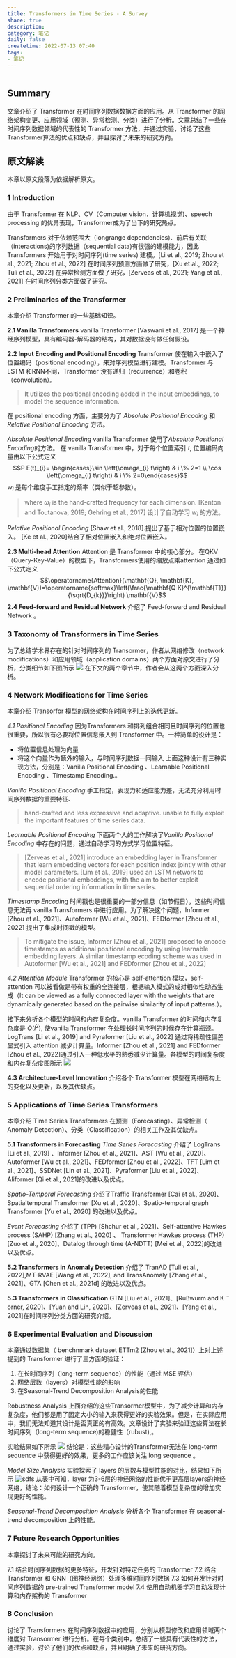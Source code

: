 ```yaml
---
title: Transformers in Time Series - A Survey 
share: true
description:  
category: 笔记 
daily: false
createtime: 2022-07-13 07:40
tags:
- 笔记
---
```

```toc
```
## Summary

文章介绍了 Transformer 在时间序列数据数据方面的应用。从 Transformer 的网络架构变更、应用领域（预测、异常检测、分类）进行了分析。文章总结了一些在时间序列数据领域的代表性的 Transformer 方法，并通过实验，讨论了这些Transformer算法的优点和缺点，并且探讨了未来的研究方向。
 
## 原文解读
本章以原文段落为依据解析原文。

 ### 1  Introduction
由于 Transformer 在 NLP、CV（Computer vision，计算机视觉)、speech processing 的优异表现，Transformer成为了当下的研究热点。

Transformers 对于依赖范围大（longrange dependencies)、前后有关联（interactions)的序列数据（sequential data)有很强的建模能力，因此 Transformers 开始用于对时间序列(time series) 建模。[Li et al., 2019; Zhou et al., 2021; Zhou et al., 2022] 在时间序列预测方面做了研究，[Xu et al., 2022; Tuli et al., 2022] 在异常检测方面做了研究，[Zerveas et al., 2021; Yang et al., 2021] 在时间序列分类方面做了研究。

### 2 Preliminaries of the Transformer
本章介绍 Transformer 的一些基础知识。

**2.1 Vanilla Transformers** 
vanilla Transformer [Vaswani et al., 2017]  是一个神经序列模型，具有编码器-解码器的结构，其对数据没有做任何假设。

**2.2 Input Encoding and Positional Encoding** 
Transformer 使在输入中嵌入了位置编码（positional encoding），来对序列模型进行建模。Transformer 与 LSTM 和RNN不同，Transformer 没有递归（recurrence）和卷积（convolution）。
> It utilizes the positional encoding added in the input embeddings, to model the sequence information.

在 positional encoding 方面，主要分为了 *Absolute Positional Encoding* 和 *Relative Positional Encoding* 方法。

*Absolute Positional Encoding*
vanilla Transformer  使用了*Absolute Positional Encoding*的方法。 在  vanilla Transformer 中，对于每个位置索引 $t$,  位置编码向量由以下公式定义  $$P E(t)_{i}= \begin{cases}\sin \left(\omega_{i} t\right) & i \% 2=1 \\ \cos \left(\omega_{i} t\right) & i \% 2=0\end{cases}$$
$w_i$ 是每个维度手工指定的频率（类似于超参数）。
> where $ω_i$ is the hand-crafted frequency for each dimension. [Kenton and Toutanova, 2019; Gehring et al., 2017] 设计了自动学习 $w_i$ 的方法。


*Relative Positional Encoding*
[Shaw et al., 2018].提出了基于相对位置的位置嵌入。
[Ke et al., 2020]结合了相对位置嵌入和绝对位置嵌入。

**2.3 Multi-head Attention**
Attention 是 Transformer 中的核心部分。 在QKV（Query-Key-Value）的模型下，Transformers使用的缩放点乘attention 通过如下公式定义 $$\operatorname{Attention}(\mathbf{Q}, \mathbf{K}, \mathbf{V})=\operatorname{softmax}\left(\frac{\mathbf{Q K}^{\mathbf{T}}}{\sqrt{D_{k}}}\right) \mathbf{V}$$
**2.4 Feed-forward and Residual Network**
介绍了 Feed-forward and Residual Network 。


### 3 Taxonomy of Transformers in Time Series
为了总结学术界存在的针对时间序列的 Transormer，作者从网络修改（network modifications）和应用领域（application domains）两个方面对原文进行了分析，分类细节如下图所示
![](static/attachment/Pasted%20image%2020220713084230.png%5D)
在下文的两个章节中，作者会从这两个方面深入分析。

### 4 Network Modifications for Time Series
本章介绍 Transorfor 模型的网络架构在时间序列上的迭代更新。

*4.1 Positional Encoding*
因为Transformers 和排列组合相同且时间序列的位置也很重要，所以很有必要将位置信息嵌入到 Transformer 中。一种简单的设计是：
- 将位置信息处理为向量
- 将这个向量作为额外的输入，与时间序列数据一同输入
上面这种设计有三种实现方法，分别是：Vanilla Positional Encoding 、Learnable Positional Encoding 、Timestamp Encoding.。

*Vanilla Positional Encoding*
手工指定，表现力和适应能力差，无法充分利用时间序列数据的重要特征、
> hand-crafted and less expressive and adaptive. unable to fully exploit the important features of time series data.

*Learnable Positional Encoding*
下面两个人的工作解决了*Vanilla Positional Encoding* 中存在的问题，通过自动学习的方式学习位置特征。
>[Zerveas et al., 2021] introduce an embedding layer in Transformer that learn embedding vectors for each position index jointly with other model parameters. [Lim et al., 2019] used an LSTM network to encode positional embeddings, with the aim to better exploit sequential ordering information in time series.

*Timestamp Encoding*
时间戳也是很重要的一部分信息（如节假日），这些时间信息无法再 vanilla Transformers 中进行应用。为了解决这个问题，Informer [Zhou et al., 2021]、Autoformer [Wu et al., 2021]、FEDformer [Zhou et al., 2022] 提出了集成时间戳的模型。

> To mitigate the issue, Informer [Zhou et al., 2021] proposed to encode timestamps as additional positional encoding by using learnable embedding layers. A similar timestamp ecoding scheme was used in Autoformer [Wu et al., 2021] and FEDformer [Zhou et al., 2022]

*4.2 Attention Module*
Transformer 的核心是 self-attention 模块，self-attention 可以被看做是带有权重的全连接层，根据输入模式的成对相似性动态生成（It can be viewed as a fully connected layer with the weights that are dynamically generated based on the pairwise similarity of input patterns.）。

接下来分析各个模型的时间和内存复杂度。vanilla Transformer 的时间和内存复杂度是 $O(l^2)$,  使vanilla Transformer 在处理长时间序列的时候存在计算瓶颈。LogTrans [Li et al., 2019] and Pyraformer [Liu et al., 2022] 通过将稀疏性偏差显式引入 attention 减少计算量。Informer [Zhou et al., 2021] and FEDformer [Zhou et al., 2022]通过引入一种低水平的熟悉减少计算量。各模型的时间复杂度和内存复杂度图所示
![](static/attachment/Pasted%20image%2020220713091535.png%5D)

**4.3 Architecture-Level Innovation**
介绍各个 Transformer 模型在网络结构上的变化以及更新，以及其优缺点。

### 5 Applications of Time Series Transformers
本章介绍 Time Series Transformers  在预测（Forecasting）、异常检测（ Anomaly Detection）、分类（Classification）的相关工作及其优缺点。

**5.1 Transformers in Forecasting**
*Time Series Forecasting*
介绍了 LogTrans [Li et al., 2019] 、Informer [Zhou et al., 2021]、AST [Wu et al., 2020]、Autoformer [Wu et al., 2021]、FEDformer [Zhou et al., 2022]、TFT [Lim et al., 2021]、SSDNet [Lin et al., 2021]、Pyraformer [Liu et al., 2022]、Aliformer [Qi et al., 2021]的改进以及优点。

*Spatio-Temporal Forecasting*
介绍了Traffic Transformer [Cai et al., 2020]、Spatialtemporal Transformer [Xu et al., 2020]、Spatio-temporal graph Transformer [Yu et al., 2020] 的改进以及优点。 

*Event Forecasting*
介绍了 (TPP) [Shchur et al., 2021]、Self-attentive Hawkes process (SAHP) [Zhang et al., 2020] 、 Transformer Hawkes process (THP) [Zuo et al., 2020]、Datalog through time (A-NDTT) [Mei et al., 2022]的改进以及优点。 


**5.2 Transformers in Anomaly Detection**
介绍了 TranAD [Tuli et al., 2022],MT-RVAE [Wang et al., 2022], and TransAnomaly [Zhang et al., 2021]、GTA [Chen et al., 2021d] 的改进以及优点。 

**5.3 Transformers in Classification**
GTN [Liu et al., 2021]、[Rußwurm and K ̈ orner, 2020]、[Yuan and Lin, 2020]、[Zerveas et al., 2021]、[Yang et al., 2021]在时间序列分类方面的研究介绍。

### 6 Experimental Evaluation and Discussion
本章通过数据集（ benchnmark dataset ETTm2 [Zhou et al., 2021]）上对上述提到的 Transformer 进行了三方面的验证：
1. 在长时间序列（long-term sequence）的性能（通过 MSE 评估）
2. 网络层数（layers）对模型性能的影响
3. 在Seasonal-Trend Decomposition Analysis的性能

Robustness Analysis
上面介绍的这些Transormer模型中，为了减少计算和内存复杂度，他们都是用了固定大小的输入来获得更好的实验效果。但是，在实际应用中，我们无法知道其设计是否真正的有高效。文章设计了实验来验证这些算法在长时间序列（long-term sequence)的稳健性（rubust),。

实验结果如下所示
![](static/attachment/Pasted%20image%2020220713093128.png%5D)
结论是：这些精心设计的Transformer无法在 long-term sequence 中获得更好的效果，更多的工作应该关注 long sequence 。

*Model Size Analysis*
实验探索了 layers 的层数与模型性能的对比，结果如下所示
![sdfs](../../static/attachment/Pasted%20image%2020220713094330.png%5D)
从表中可知，layer 为3-6层的神经网络的性能优于更高层layers的神经网络，结论：如何设计一个正确的 Transformer，使其随着模型复杂度的增加实现更好的性能。


*Seasonal-Trend Decomposition Analysis*
分析各个 Transformer 在 seasonal-trend decomposition  上的性能。

### 7 Future Research Opportunities
本章探讨了未来可能的研究方向。

7.1 结合时间序列数据的更多特征，开发针对特定任务的 Transformer 
7.2 结合 Transformer 和 GNN（图神经网络）处理多维时间序列数据
7.3 如何开发针对时间序列数据的 pre-trained Transformer model 
7.4 使用自动机器学习自动发现计算和内存架构的 Transformer

### 8 Conclusion
讨论了 Transformers 在时间序列数据中的应用，分别从模型修改和应用领域两个维度对 Transormer 进行分析。在每个类别中，总结了一些具有代表性的方法，通过实验，讨论了他们的优点和缺点，并且明确了未来的研究方向。
